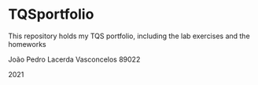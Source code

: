 # TQSportfolio
This repository holds my TQS portfolio, including the lab exercises and the homeworks

João Pedro Lacerda Vasconcelos 89022

2021
